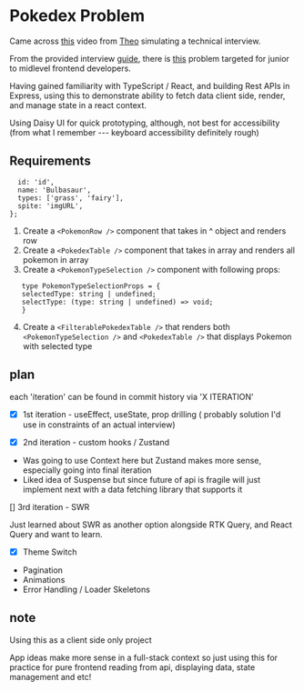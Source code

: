 # Pokedex Problem

Came across [this](https://www.youtube.com/watch?v=uqII0AOW1NM&) video from [Theo](https://www.youtube.com/@t3dotgg) simulating a technical interview.

From the provided interview [guide](https://t3-tools.notion.site/Technical-Interview-Dan-Abramov-9aa6d8e9292e4bd1ae67b44aeeaabf88), there is [this](https://t3-tools.notion.site/Pokedex-Problem-90f9dcfff10d4418a6fad44581b1ecff) problem targeted for junior to midlevel frontend developers.

Having gained familiarity with TypeScript / React, and building Rest APIs in Express, using this to demonstrate ability to fetch data client side, render, and manage state in a react context.

Using Daisy UI for quick prototyping, although, not best for accessibility (from what I remember --- keyboard accessibility definitely rough)

## Requirements

```const pokemon = {
  id: 'id',
  name: 'Bulbasaur',
  types: ['grass', 'fairy'],
  spite: 'imgURL',
};
```

1. Create a `<PokemonRow />` component that takes in ^ object and renders row
2. Create a `<PokedexTable />` component that takes in array and renders all pokemon in array
3. Create a `<PokemonTypeSelection />` component with following props:

```
   type PokemonTypeSelectionProps = {
   selectedType: string | undefined;
   selectType: (type: string | undefined) => void;
   }
```

4. Create a `<FilterablePokedexTable />` that renders both `<PokemonTypeSelection />` and `<PokedexTable />` that displays Pokemon with selected type

## plan

each 'iteration' can be found in commit history via 'X ITERATION'

- [x] 1st iteration - useEffect, useState, prop drilling ( probably solution I'd use in constraints of an actual interview)

- [x] 2nd iteration - custom hooks / Zustand

- Was going to use Context here but Zustand makes more sense, especially going into final iteration
- Liked idea of Suspense but since future of api is fragile will just implement next with a data fetching library that supports it

[] 3rd iteration - SWR

Just learned about SWR as another option alongside RTK Query, and React Query and want to learn.

- [x] Theme Switch
- Pagination
- Animations
- Error Handling / Loader Skeletons

## note

Using this as a client side only project

App ideas make more sense in a full-stack context so just using this for practice for pure frontend reading from api, displaying data, state management and etc!
